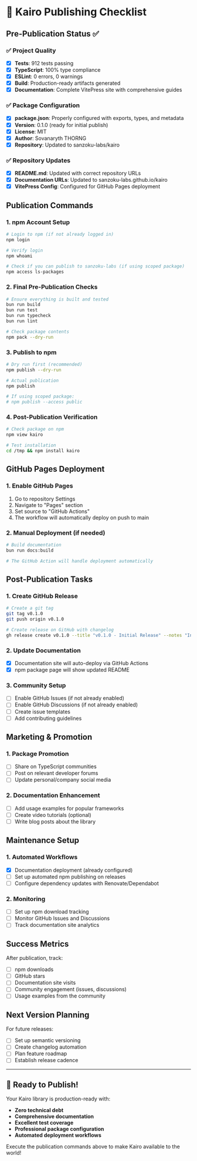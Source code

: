 # 🚀 Kairo Publishing Checklist

## Pre-Publication Status ✅

### ✅ Project Quality
- [x] **Tests**: 912 tests passing
- [x] **TypeScript**: 100% type compliance
- [x] **ESLint**: 0 errors, 0 warnings
- [x] **Build**: Production-ready artifacts generated
- [x] **Documentation**: Complete VitePress site with comprehensive guides

### ✅ Package Configuration
- [x] **package.json**: Properly configured with exports, types, and metadata
- [x] **Version**: 0.1.0 (ready for initial publish)
- [x] **License**: MIT
- [x] **Author**: Sovanaryth THORNG
- [x] **Repository**: Updated to sanzoku-labs/kairo

### ✅ Repository Updates
- [x] **README.md**: Updated with correct repository URLs
- [x] **Documentation URLs**: Updated to sanzoku-labs.github.io/kairo
- [x] **VitePress Config**: Configured for GitHub Pages deployment

## Publication Commands

### 1. npm Account Setup
```bash
# Login to npm (if not already logged in)
npm login

# Verify login
npm whoami

# Check if you can publish to sanzoku-labs (if using scoped package)
npm access ls-packages
```

### 2. Final Pre-Publication Checks
```bash
# Ensure everything is built and tested
bun run build
bun run test
bun run typecheck
bun run lint

# Check package contents
npm pack --dry-run
```

### 3. Publish to npm
```bash
# Dry run first (recommended)
npm publish --dry-run

# Actual publication
npm publish

# If using scoped package:
# npm publish --access public
```

### 4. Post-Publication Verification
```bash
# Check package on npm
npm view kairo

# Test installation
cd /tmp && npm install kairo
```

## GitHub Pages Deployment

### 1. Enable GitHub Pages
1. Go to repository Settings
2. Navigate to "Pages" section
3. Set source to "GitHub Actions"
4. The workflow will automatically deploy on push to main

### 2. Manual Deployment (if needed)
```bash
# Build documentation
bun run docs:build

# The GitHub Action will handle deployment automatically
```

## Post-Publication Tasks

### 1. Create GitHub Release
```bash
# Create a git tag
git tag v0.1.0
git push origin v0.1.0

# Create release on GitHub with changelog
gh release create v0.1.0 --title "v0.1.0 - Initial Release" --notes "Initial release of Kairo - Clean Three-Pillar TypeScript Library"
```

### 2. Update Documentation
- [x] Documentation site will auto-deploy via GitHub Actions
- [x] npm package page will show updated README

### 3. Community Setup
- [ ] Enable GitHub Issues (if not already enabled)
- [ ] Enable GitHub Discussions (if not already enabled)
- [ ] Create issue templates
- [ ] Add contributing guidelines

## Marketing & Promotion

### 1. Package Promotion
- [ ] Share on TypeScript communities
- [ ] Post on relevant developer forums
- [ ] Update personal/company social media

### 2. Documentation Enhancement
- [ ] Add usage examples for popular frameworks
- [ ] Create video tutorials (optional)
- [ ] Write blog posts about the library

## Maintenance Setup

### 1. Automated Workflows
- [x] Documentation deployment (already configured)
- [ ] Set up automated npm publishing on releases
- [ ] Configure dependency updates with Renovate/Dependabot

### 2. Monitoring
- [ ] Set up npm download tracking
- [ ] Monitor GitHub Issues and Discussions
- [ ] Track documentation site analytics

## Success Metrics

After publication, track:
- [ ] npm downloads
- [ ] GitHub stars
- [ ] Documentation site visits
- [ ] Community engagement (issues, discussions)
- [ ] Usage examples from the community

## Next Version Planning

For future releases:
- [ ] Set up semantic versioning
- [ ] Create changelog automation
- [ ] Plan feature roadmap
- [ ] Establish release cadence

---

## 🎉 Ready to Publish!

Your Kairo library is production-ready with:
- **Zero technical debt**
- **Comprehensive documentation**
- **Excellent test coverage**
- **Professional package configuration**
- **Automated deployment workflows**

Execute the publication commands above to make Kairo available to the world!